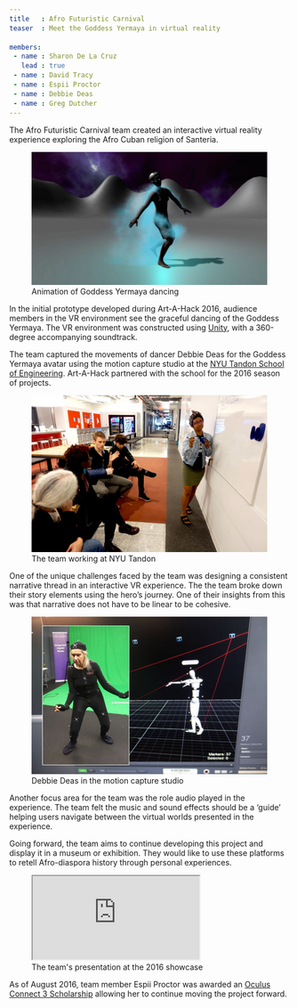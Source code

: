 ```yaml
---
title   : Afro Futuristic Carnival
teaser  : Meet the Goddess Yermaya in virtual reality

members:
 - name : Sharon De La Cruz
   lead : true
 - name : David Tracy
 - name : Espii Proctor
 - name : Debbie Deas
 - name : Greg Dutcher
---
```


The Afro Futuristic Carnival team created an interactive virtual reality experience exploring the Afro Cuban religion of Santeria.

<figure>
	<img src="/images/projects/2016/afro-futuristic-carnival/screencapture.jpg" alt="Animation of Goddess Yermaya dancing" />
	<figcaption>Animation of Goddess Yermaya dancing</figcaption>
</figure>

In the initial prototype developed during Art-A-Hack 2016, audience members in the VR environment see the graceful dancing of the Goddess Yermaya. The VR environment was constructed using [Unity](https://unity3d.com/), with a 360-degree accompanying soundtrack.

The team captured the movements of dancer Debbie Deas for the Goddess Yermaya avatar using the motion capture studio at the [NYU Tandon School of Engineering](http://engineering.nyu.edu/academics/programs/integrated-digital-media-ms). Art-A-Hack partnered with the school for the 2016 season of projects.

<figure>
	<img src="/images/projects/2016/afro-futuristic-carnival/team.jpg" alt="The team working at NYU Tandon" />
	<figcaption>The team working at NYU Tandon</figcaption>
</figure>

One of the unique challenges faced by the team was designing a consistent narrative thread in an interactive VR experience. The the team broke down their story elements using the hero’s journey. One of their insights from this was that narrative does not have to be linear to be cohesive.

<figure>
	<img src="/images/projects/2016/afro-futuristic-carnival/debbie-deas.jpg" alt="Debbie Deas in the motion capture studio" />
	<figcaption>Debbie Deas in the motion capture studio</figcaption>
</figure>

Another focus area for the team was the role audio played in the experience. The team felt the music and sound effects should be a ‘guide’ helping users navigate between the virtual worlds presented in the experience. 

Going forward, the team aims to continue developing this project and display it in a museum or exhibition. They would like to use these platforms to retell Afro-diaspora history through personal experiences.

<figure class="video ratio-55 with-caption">
	<iframe src="https://www.youtube.com/embed/yH_D7h7c2zM" allowfullscreen></iframe>
	<figcaption>The team's presentation at the 2016 showcase</figcaption>
</figure>

As of August 2016, team member Espii Proctor was awarded an [Oculus Connect 3 Scholarship](http://www.shiift.world/oc3_scholarship/) allowing her to continue moving the project forward.